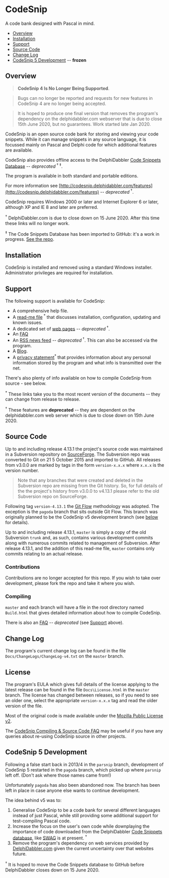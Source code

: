 # CodeSnip

A code bank designed with Pascal in mind.

* [Overview](#overview)
* [Installation](#installation)
* [Support](#support)
* [Source Code](#source-code)
* [Change Log](#change-log)
* [CodeSnip 5 Development](#codesnip-5-development) -- **frozen**

## Overview

> **CodeSnip 4 Is No Longer Being Supported**.

> Bugs can no longer be reported and requests for new features in CodeSnip 4 are no longer being accepted.

> It is hoped to produce one final version that removes the program's dependency on the delphidabbler.com webserver that is due to close 15th June 2020, but no guarantees. Work started late Jan 2020.

CodeSnip is an open source code bank for storing and viewing your code snippets. While it can manage snippets in any source language, it is focussed mainly on Pascal and Delphi code for which additional features are available.

CodeSnip also provides offline access to the DelphiDabbler [Code Snippets Database](http://snippets.delphidabbler.com/) -- *deprecated*<sup> † ‡</sup>.

The program is available in both standard and portable editions.

For more information see [http://codesnip.delphidabbler.com/features](http://codesnip.delphidabbler.com/features) -- *deprecated*<sup> †</sup>.

CodeSnip requires Windows 2000 or later and Internet Explorer 6 or later, although XP and IE 8 and later are preferred.

<sup>†</sup> DelphiDabbler.com is due to close down on 15 June 2020. After this time these links will no longer work.

<sup>‡</sup> The Code Snippets Database has been imported to GitHub: it's a work in progress. [See the repo](https://github.com/delphidabbler/code-snippets).

## Installation

CodeSnip is installed and removed using a standard Windows installer. Administrator privileges are required for installation.

## Support

The following support is available for CodeSnip:

* A comprehensive help file.
* A [read-me file](https://raw.githubusercontent.com/delphidabbler/codesnip/master/Docs/ReadMe.txt)<sup> *</sup> that discusses installation, configuration, updating and known issues.
* A dedicated set of [web pages](http://codesnip.delphidabbler.com/) -- *deprecated*<sup> †</sup>.
* An [FAQ](https://github.com/delphidabbler/codesnip-faq/blob/master/UsingCodeSnip.md)
* An [RSS news feed](http://delphidabbler.com/feeds/site-news-feed?id=codesnip) -- *deprecated*<sup> †</sup>. This can also be accessed via the program.
* A [Blog](http://codesnip-app.blogspot.co.uk/).
* A [privacy statement](https://raw.githubusercontent.com/delphidabbler/codesnip/master/Docs/Privacy.txt)<sup>*</sup> that provides information about any personal information stored by the program and what info is transmitted over the net.

There's also plenty of info available on how to compile CodeSnip from source - see below.

<sup>*</sup> These links take you to the most recent version of the documents -- they can change from release to release.

<sup>†</sup> These features are **deprecated** -- they are dependent on the delphidabbler.com web server which is due to close down on 15th June 2020.

## Source Code

Up to and including release 4.13.1 the project's source code was maintained in a Subversion repository on [SourceForge](https://sourceforge.net/p/codesnip/code/). The Subversion repo was converted to Git on 21 5 October 2015 and imported to GitHub. All releases from v3.0.0 are marked by tags in the form `version-x.x.x` where `x.x.x` is the version number.

> Note that any branches that were created and deleted in the Subversion repo are missing from the Git history. So, for full details of the the project's history from v3.0.0 to v4.13.1 please refer to the old Subversion repo on SourceForge.

Following tag `version-4.13.1` the [Git Flow](http://nvie.com/posts/a-successful-git-branching-model/) methodology was adopted. The exception is the `pagoda` branch that sits outside Git Flow. This branch was originally planned to be the CodeSnip v5 development branch (see [below](#codesnip-5-development) for details).

Up to and including release 4.13.1, `master` is simply a copy of the old Subversion `trunk` and, as such, contains various development commits along with numerous commits related to management of Subversion. After release 4.13.1, and the addition of this read-me file, `master` contains only commits relating to an actual release.

### Contributions

Contributions are no longer accepted for this repo. If you wish to take over development, please fork the repo and take it where you wish.

### Compiling

`master` and each branch will have a file in the root directory named `Build.html` that gives detailed information about how to compile CodeSnip.

There is also an [FAQ](http://wiki.delphidabbler.com/index.php/FAQs/CodeSnipAppSource) -- *deprecated* (see [Support](#support) above).

## Change Log

The program's current change log can be found in the file `Docs/ChangeLogs/ChangeLog-v4.txt` on the `master` branch.

## License

The program's EULA which gives full details of the license applying to the latest release can be found in the file `Docs\License.html` in the `master` branch. The license has changed between releases, so if you need to see an older one, select the appropriate `version-x.x.x` tag and read the older version of the file.

Most of the original code is made available under the [Mozilla Public License v2](https://www.mozilla.org/MPL/2.0/).

The [CodeSnip Compiling & Source Code FAQ](http://wiki.delphidabbler.com/index.php/FAQs/CodeSnipAppSource) may be useful if you have any queries about re-using CodeSnip source in other projects.

## CodeSnip 5 Development

Following a false start back in 2013/4 in the `parsnip` branch, development of CodeSnip 5 restarted in the `pagoda` branch, which picked up where `parsnip` left off. (Don't ask where those names came from!)

Unfortunately `pagoda` has also been abandoned now. The branch has been left in place in case anyone else wants to continue development.

The idea behind v5 was to:

1. Generalise CodeSnip to be a code bank for several different languages instead of just Pascal, while still providing some additional support for test-compiling Pascal code.
2. Increase the focus on the user's own code while downplaying the importance of code downloaded from the DelphiDabbler [Code Snippets database](http://snippets.delphidabbler.com/), like [SWAG](http://swag.delphidabbler.com/) is at present.<sup> †</sup>
3. Remove the program's dependency on web services provided by [DelphiDabbler.com](http://delphidabbler.com) given the current uncertainty over that websites future.

<sup>†</sup> It is hoped to move the Code Snippets database to GitHub before DelphiDabbler closes down on 15 June 2020.
